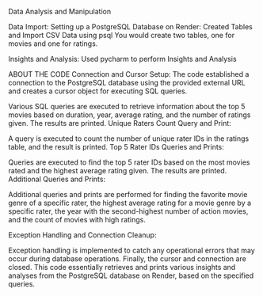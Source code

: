 Data Analysis and Manipulation

Data Import:
Setting up a PostgreSQL Database on Render:
Created Tables and Import CSV Data using psql
You would create two tables, one for movies and one for ratings.


Insights and Analysis:
Used pycharm to perform Insights and Analysis

ABOUT THE CODE 
Connection and Cursor Setup:
The code established a connection to the PostgreSQL database using the provided external URL and creates a cursor object for executing SQL queries.

Various SQL queries are executed to retrieve information about the top 5 movies based on duration, year, average rating, and the number of ratings given. The results are printed.
Unique Raters Count Query and Print:

A query is executed to count the number of unique rater IDs in the ratings table, and the result is printed.
Top 5 Rater IDs Queries and Prints:

Queries are executed to find the top 5 rater IDs based on the most movies rated and the highest average rating given. The results are printed.
Additional Queries and Prints:

Additional queries and prints are performed for finding the favorite movie genre of a specific rater, the highest average rating for a movie genre by a specific rater, the year with the second-highest number of action movies, and the count of movies with high ratings.

Exception Handling and Connection Cleanup:

Exception handling is implemented to catch any operational errors that may occur during database operations. Finally, the cursor and connection are closed.
This code essentially retrieves and prints various insights and analyses from the PostgreSQL database on Render, based on the specified queries.












































